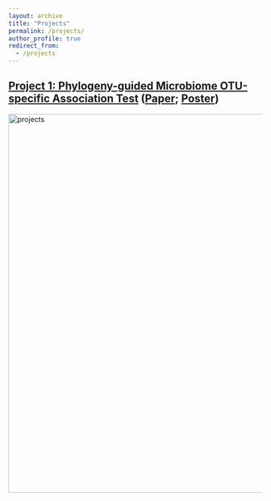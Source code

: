 ```yaml
---
layout: archive
title: "Projects"
permalink: /projects/
author_profile: true
redirect_from:
  - /projects
---
```


## [Project 1: Phylogeny-guided Microbiome OTU-specific Association Test](http://hczdavid.github.io/project1.html) ([Paper](https://microbiomejournal.biomedcentral.com/articles/10.1186/s40168-022-01266-3); [Poster](http://hczdavid.github.io/files/JSM_post.pdf))

<img src="http://hczdavid.github.io/images/project1.png" alt="projects" width="750"/>









